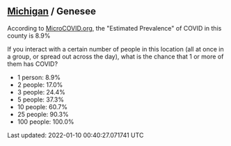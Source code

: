 
## [Michigan](/united-states/michigan) / Genesee

According to [MicroCOVID.org](http://microcovid.org),
the "Estimated Prevalence" of COVID in this county is 8.9%

If you interact with a certain number of people in this location
(all at once in a group, or spread out across the day), what is the chance that
1 or more of them has COVID?

- 1 person: 8.9%
- 2 people: 17.0%
- 3 people: 24.4%
- 5 people: 37.3%
- 10 people: 60.7%
- 25 people: 90.3%
- 100 people: 100.0%

Last updated: 2022-01-10 00:40:27.071741 UTC
